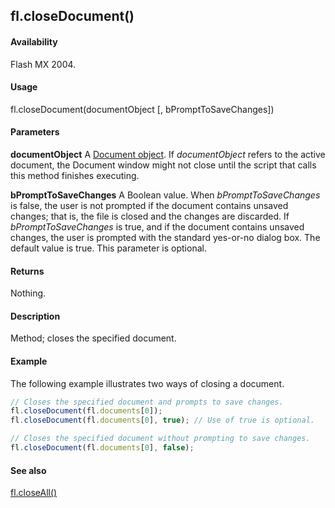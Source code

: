 ## fl.closeDocument()

#### Availability

Flash MX 2004.

#### Usage

fl.closeDocument(documentObject \[, bPromptToSaveChanges\])

#### Parameters

**documentObject** A [Document object](../Document_object/Document_summary.md). If *documentObject* refers to the active document, the Document window might not close until the script that calls this method finishes executing.

**bPromptToSaveChanges** A Boolean value. When *bPromptToSaveChanges* is false, the user is not prompted if the document contains unsaved changes; that is, the file is closed and the changes are discarded. If *bPromptToSaveChanges* is true, and if the document contains unsaved changes, the user is prompted with the standard yes-or-no dialog box. The default value is true. This parameter is optional.

#### Returns

Nothing.

#### Description

Method; closes the specified document.

#### Example

The following example illustrates two ways of closing a document.

```javascript
// Closes the specified document and prompts to save changes.
fl.closeDocument(fl.documents[0]);
fl.closeDocument(fl.documents[0], true); // Use of true is optional.

// Closes the specified document without prompting to save changes.
fl.closeDocument(fl.documents[0], false);
```

#### See also

[fl.closeAll()](../flash_object_(fl)/fl7.md)
